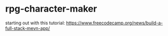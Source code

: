 # rpg-character-maker

starting out with this tutorial: https://www.freecodecamp.org/news/build-a-full-stack-mevn-app/
